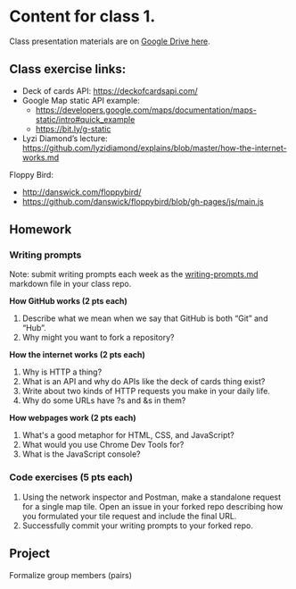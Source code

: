 # Content for class 1. 


Class presentation materials are on [Google Drive here](https://drive.google.com/drive/u/0/folders/1954gWK2MWcNelov4CXq5y4jL0cG7EXFv).

## Class exercise links: 

- Deck of cards API: https://deckofcardsapi.com/
- Google Map static API example: 
  * https://developers.google.com/maps/documentation/maps-static/intro#quick_example
  * https://bit.ly/g-static
- Lyzi Diamond’s lecture: https://github.com/lyzidiamond/explains/blob/master/how-the-internet-works.md

Floppy Bird: 

- http://danswick.com/floppybird/
- https://github.com/danswick/floppybird/blob/gh-pages/js/main.js

## Homework

### Writing prompts
Note: submit writing prompts each week as the [writing-prompts.md](./writing-prompts.md) markdown file in your class repo. 

**How GitHub works (2 pts each)**
1. Describe what we mean when we say that GitHub is both “Git” and “Hub”.
2. Why might you want to fork a repository?

**How the internet works (2 pts each)**
1. Why is HTTP a thing?
2. What is an API and why do APIs like the deck of cards thing exist?
3. Write about two kinds of HTTP requests you make in your daily life.
4. Why do some URLs have ?s and &s in them?

**How webpages work (2 pts each)**
1. What's a good metaphor for HTML, CSS, and JavaScript?
2. What would you use Chrome Dev Tools for?
3. What is the JavaScript console?

### Code exercises (5 pts each)

1. Using the network inspector and Postman, make a standalone request for a single map tile. Open an issue in your forked repo describing how you formulated your tile request and include the final URL.
2. Successfully commit your writing prompts to your forked repo.


## Project

Formalize group members (pairs)
